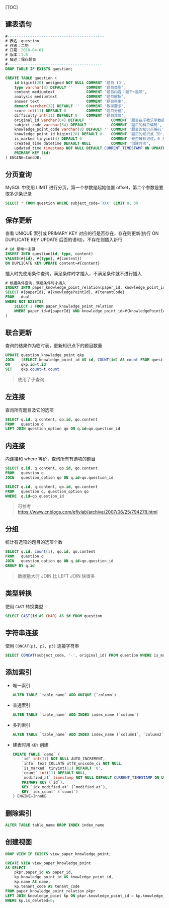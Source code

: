 [TOC]

## 建表语句

```sql
#-------------------------------------------
# 表名：question
# 作者：二狗
# 日期：2018-04-01
# 版本：1.0
# 描述：保存题目
#------------------------------------------
DROP TABLE IF EXISTS question;

CREATE TABLE question (
    id bigint(20) unsigned NOT NULL COMMENT '题目 ID',
    type varchar(8) DEFAULT ''      COMMENT '题目类型',
    content mediumtext              COMMENT '题目内容：题干+选项',
    analysis mediumtext             COMMENT '题目解析',
    answer text                     COMMENT '题目答案',
    demand varchar(32) DEFAULT ''   COMMENT '教学要求',
    score int(11) DEFAULT 0         COMMENT '题目分值',
    difficulty int(11) DEFAULT 0    COMMENT '题目难度',
    original_id varchar(64) DEFAULT  ''        COMMENT '题目在乐教乐学数据库中的 ID',
    subject_code varchar(64) DEFAULT ''        COMMENT '题目的科目编码',
    knowledge_point_code varchar(8) DEFAULT '' COMMENT '题目的知识点编码',
    knowledge_point_id bigint(20) DEFAULT 0    COMMENT '题目的知识点 ID',
    is_marked tinyint(4) DEFAULT 0             COMMENT '是否被标记过，0 为未标记，1 为已标记',
    created_time datetime DEFAULT NULL         COMMENT '创建时间',
    updated_time timestamp NOT NULL DEFAULT CURRENT_TIMESTAMP ON UPDATE CURRENT_TIMESTAMP,
    PRIMARY KEY (id)
) ENGINE=InnoDB;
```

## 分页查询

MySQL 中使用 LIMIT 进行分页，第一个参数是起始位置 offset，第二个参数是要取多少条记录

```sql
SELECT * FROM question WHERE subject_code='XXX' LIMIT 0, 30
```

## 保存更新

查看 UNIQUE 索引或 PRIMARY KEY 对应的行是否存在，存在则更新(执行 ON DUPLICATE KEY UPDATE 后面的语句)，不存在则插入新行

```sql
# id 是唯一主键
INSERT INTO question(id, type, content)
VALUES(#{id}, #{type}, #{content})
ON DUPLICATE KEY UPDATE content=#{content}
```

插入时先使用条件查询，满足条件时才插入，不满足条件就不进行插入

```sql
# 根据条件查询，满足条件时才插入
INSERT INTO paper_knowledge_point_relation(paper_id, knowledge_point_id, tenant_code)
SELECT #{paperId}, #{knowledgePointId}, #{tenantCode}
FROM   dual
WHERE NOT EXISTS(
    SELECT 1 FROM paper_knowledge_point_relation
    WHERE paper_id=#{paperId} AND knowledge_point_id=#{knowledgePointId} AND tenant_code=#{tenantCode}
)
```

## 联合更新

查询的结果作为临时表，更新知识点下的题目数量

```sql
UPDATE question_knowledge_point qkp
JOIN   (SELECT knowledge_point_id AS id, COUNT(id) AS count FROM question GROUP BY knowledge_point_id) AS t
ON     qkp.id=t.id
SET    qkp.count=t.count
```

> 使用了子查询

## 左连接

查询所有题目及它的选项

```sql
SELECT q.id, q.content, qo.id, qo.content
FROM   question q
LEFT JOIN question_option qo ON q.id=qo.question_id
```

## 内连接

内连接和 where 等价，查询所有有选项的题目

```sql
SELECT q.id, q.content, qo.id, qo.content
FROM   question q
JOIN   question_option qo ON q.id=qo.question_id

SELECT q.id, q.content, qo.id, qo.content
FROM   question q, question_option qo
WHERE  q.id=qo.question_id
```

> 可参考 <https://www.cnblogs.com/eflylab/archive/2007/06/25/794278.html>

## 分组

统计有选项的题目的选项个数

```sql
SELECT q.id, count(1), qo.id, qo.content
FROM   question q
JOIN   question_option qo ON q.id=qo.question_id
GROUP BY q.id
```

> 数据量大时 JOIN 比 LEFT JOIN 快很多

## 类型转换

使用 `CAST` 转换类型

```sql
SELECT CAST(id AS CHAR) AS id FROM question
```

## 字符串连接

使用 `CONCAT(p1, p2, p3)` 连接字符串

```sql
SELECT CONCAT(subject_code, '-', original_id) FROM question WHERE is_marked=1
```

## 添加索引

* 唯一索引

  ```sql
  ALTER TABLE `table_name` ADD UNIQUE (`column`)
  ```

* 普通索引

  ```sql
  ALTER TABLE `table_name` ADD INDEX index_name (`column`)
  ```

* 多列索引

  ```sql
  ALTER TABLE `table_name` ADD INDEX index_name (`column1`, `column2`, `column3`)
  ```

* 建表时用 `KEY` 创建

  ```sql
  CREATE TABLE `demo` (
      `id` int(11) NOT NULL AUTO_INCREMENT,
      `info` text COLLATE utf8_unicode_ci NOT NULL,
      `is_marked` tinyint(11) DEFAULT '0',
      `count` int(11) DEFAULT NULL,
      `modified_at` timestamp NOT NULL DEFAULT CURRENT_TIMESTAMP ON UPDATE CURRENT_TIMESTAMP,
      PRIMARY KEY (`id`),
      KEY `idx_modified_at` (`modified_at`),
      KEY `idx_count` (`count`)
  ) ENGINE=InnoDB
  ```

## 删除索引

```sql
ALTER TABLE table_name DROP INDEX index_name
```

## 创建视图

```sql
DROP VIEW IF EXISTS view_paper_knowledge_point;

CREATE VIEW view_paper_knowledge_point
AS SELECT
    pkpr.paper_id AS paper_id,
    kp.knowledge_point_id AS knowledge_point_id,
    kp.name AS name,
    kp.tenant_code AS tenant_code
FROM paper_knowledge_point_relation pkpr
LEFT JOIN knowledge_point kp ON pkpr.knowledge_point_id = kp.knowledge_point_id
WHERE kp.is_deleted=0;
```



